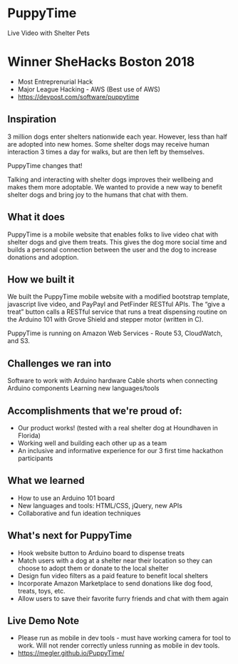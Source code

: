 # PuppyTime
Live Video with Shelter Pets

# Winner SheHacks Boston 2018
- Most Entreprenurial Hack
- Major League Hacking - AWS (Best use of AWS)
- https://devpost.com/software/puppytime

## Inspiration
3 million dogs enter shelters nationwide each year. However, less than half are adopted into new homes. Some shelter dogs may receive human interaction 3 times a day for walks, but are then left by themselves.

PuppyTime changes that!

Talking and interacting with shelter dogs improves their wellbeing and makes them more adoptable. We wanted to provide a new way to benefit shelter dogs and bring joy to the humans that chat with them.

## What it does
PuppyTime is a mobile website that enables folks to live video chat with shelter dogs and give them treats. This gives the dog more social time and builds a personal connection between the user and the dog to increase donations and adoption.

## How we built it
We built the PuppyTime mobile website with a modified bootstrap template, javascript live video, and PayPayl and PetFinder RESTful APIs. The “give a treat” button calls a RESTful service that runs a treat dispensing routine on the Arduino 101 with Grove Shield and stepper motor (written in C).

PuppyTime is running on Amazon Web Services - Route 53, CloudWatch, and S3.

## Challenges we ran into
Software to work with Arduino hardware
Cable shorts when connecting Arduino components
Learning new languages/tools

## Accomplishments that we're proud of:
- Our product works! (tested with a real shelter dog at Houndhaven in Florida)
- Working well and building each other up as a team 
- An inclusive and informative experience for our 3 first time hackathon participants

## What we learned
- How to use an Arduino 101 board 
- New languages and tools: HTML/CSS, jQuery, new APIs 
- Collaborative and fun ideation techniques

## What's next for PuppyTime
- Hook website button to Arduino board to dispense treats
- Match users with a dog at a shelter near their location so they can choose to adopt them or donate to the local shelter
- Design fun video filters as a paid feature to benefit local shelters
- Incorporate Amazon Marketplace to send donations like dog food, treats, toys, etc.
- Allow users to save their favorite furry friends and chat with them again

## Live Demo Note
- Please run as mobile in dev tools - must have working camera for tool to work. Will not render correctly unless running as mobile in dev tools.
- https://megler.github.io/PuppyTime/
